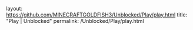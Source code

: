 layout: https://github.com/MINECRAFTGOLDFISH3/Unblocked/Play/play.html
title: "Play | Unblocked"
permalink: /Unblocked/Play/play.html
